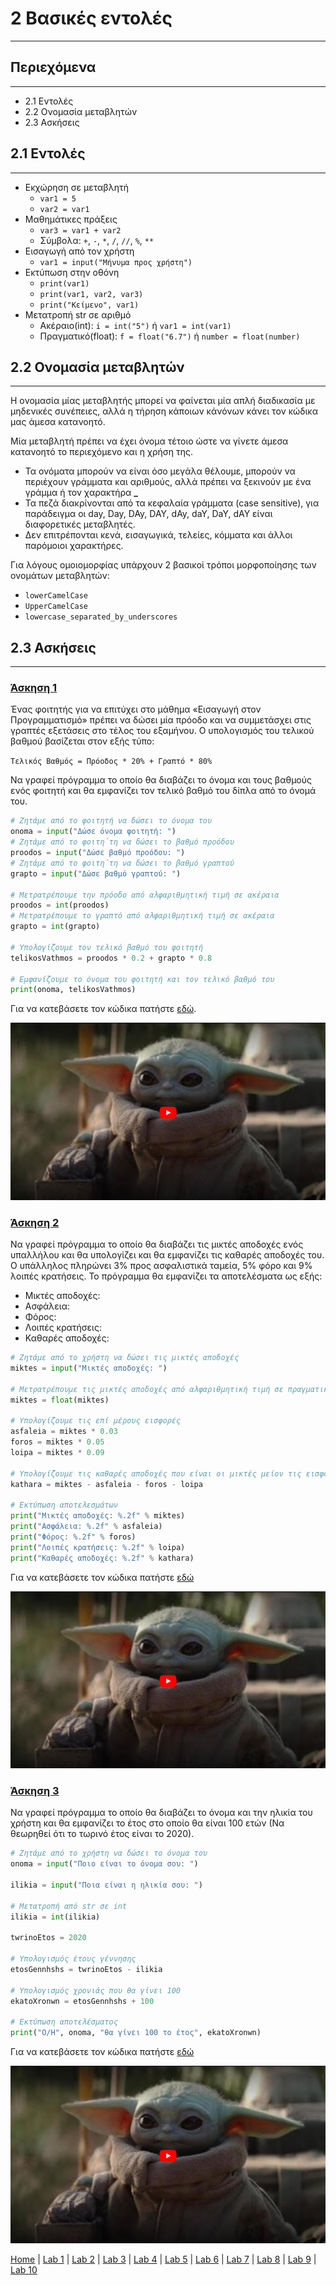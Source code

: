 # 2 Βασικές εντολές

---

## Περιεχόμενα

---

- 2.1 Εντολές
- 2.2 Ονομασία μεταβλητών
- 2.3 Ασκήσεις

## 2.1 Εντολές

---

- Εκχώρηση σε μεταβλητή
  - `var1 = 5`
  - `var2 = var1`
- Μαθημάτικες πράξεις
  - `var3 = var1 + var2`
  - Σύμβολα: `+`, `-`, `*`, `/`, `//`, `%`, `**`
- Εισαγωγή από τον χρήστη
  - `var1 = input("Μήνυμα προς χρήστη")`
- Εκτύπωση στην οθόνη
  - `print(var1)`
  - `print(var1, var2, var3)`
  - `print("Κείμενο", var1)`
- Μετατροπή str σε αριθμό
  - Ακέραιο(int): `i = int("5")` ή `var1 = int(var1)`
  - Πραγματικό(float): `f = float("6.7")` ή `number = float(number)`

## 2.2 Ονομασία μεταβλητών

---

Η ονομασία μίας μεταβλητής μπορεί να φαίνεται μία απλή διαδικασία με μηδενικές συνέπειες, αλλά η τήρηση κάποιων κάνόνων κάνει τον κώδικα μας άμεσα κατανοητό.

Μία μεταβλητή πρέπει να έχει όνομα τέτοιο ώστε να γίνετε άμεσα κατανοητό το περιεχόμενο και η χρήση της.

- Τα ονόματα μπορούν να είναι όσο μεγάλα θέλουμε, μπορούν να περιέχουν γράμματα και αριθμούς, αλλά πρέπει να ξεκινούν με ένα γράμμα ή τον  χαρακτήρα  **_**
- Τα πεζά διακρίνονται από τα κεφαλαία γράμματα (case sensitive), για παράδειγμα οι day, Day, DAy, DAY, dAy, daY, DaY, dAY είναι διαφορετικές μεταβλητές.
- Δεν επιτρέπονται κενά, εισαγωγικά, τελείες, κόμματα και άλλοι παρόμοιοι χαρακτήρες.

Για λόγους ομοιομορφίας υπάρχουν 2 βασικοί τρόποι μορφοποίησης των ονομάτων μεταβλητών:

- `lowerCamelCase`
- `UpperCamelCase`
- `lowercase_separated_by_underscores`

## 2.3 Ασκήσεις

---

### [Άσκηση 1](source/lab_02/lab_02_exercise_1.py)

Ένας φοιτητής για να επιτύχει στο μάθημα «Εισαγωγή στον Προγραμματισμό» πρέπει να δώσει μία πρόοδο και να συμμετάσχει στις γραπτές εξετάσεις στο τέλος του εξαμήνου. Ο υπολογισμός του τελικού βαθμού βασίζεται στον εξής τύπο:

`Τελικός Βαθμός = Πρόοδος * 20% + Γραπτό * 80%`

Να γραφεί πρόγραμμα το οποίο θα διαβάζει το όνομα και τους βαθμούς ενός φοιτητή και θα εμφανίζει τον τελικό βαθμό του δίπλα από το όνομά του.

```python
# Ζητάμε από το φοιτητή να δώσει το όνομα του
onoma = input("Δώσε όνομα φοιτητή: ")
# Ζητάμε από το φοιτη΄τη να δώσει το βαθμό προόδου
proodos = input("Δώσε βαθμό προόδου: ")
# Ζητάμε από το φοιτη΄τη να δώσει το βαθμό γραπτού
grapto = input("Δώσε βαθμό γραπτού: ")

# Μετρατρέπουμε την πρόοδο από αλφαριθμητική τιμή σε ακέραια
proodos = int(proodos)
# Μετρατρέπουμε το γραπτό από αλφαριθμητική τιμή σε ακέραια
grapto = int(grapto)

# Υπολογίζουμε τον τελικό βαθμό του φοιτητή
telikosVathmos = proodos * 0.2 + grapto * 0.8

# Εμφανίζουμε το όνομα του φοιτητή και τον τελικό βαθμό του
print(onoma, telikosVathmos)
```

Για να κατεβάσετε τον κώδικα πατήστε [εδώ](source/lab_02/lab_02_exercise_1.py).

[![Video 1](../images/Video_1.PNG)](https://www.youtube.com/watch?v=vFFMY9CbKhE&list=PLlRCU8UBnRzRipr_LhWiF3YCoEkHUleLK&index=4)

### [Άσκηση 2](source/lab_02/lab_02_exercise_2.py)

Να γραφεί πρόγραμμα το οποίο θα διαβάζει τις μικτές αποδοχές ενός υπαλλήλου και θα υπολογίζει και θα εμφανίζει τις καθαρές αποδοχές του. Ο υπάλληλος πληρώνει 3% προς ασφαλιστικά ταμεία, 5% φόρο και 9% λοιπές κρατήσεις. Το πρόγραμμα θα εμφανίζει τα αποτελέσματα ως εξής:

- Μικτές αποδοχές:
- Ασφάλεια:
- Φόρος:
- Λοιπές κρατήσεις:
- Καθαρές αποδοχές:

```python
# Ζητάμε από το χρήστη να δώσει τις μικτές αποδοχές
miktes = input("Μικτές αποδοχές: ")

# Μετρατρέπουμε τις μικτές αποδοχές από αλφαριθμητική τιμή σε πραγματική
miktes = float(miktes)

# Υπολογίζουμε τις επί μέρους εισφορές
asfaleia = miktes * 0.03
foros = miktes * 0.05
loipa = miktes * 0.09

# Υπολογίζουμε τις καθαρές αποδοχές που είναι οι μικτές μείον τις εισφορές
kathara = miktes - asfaleia - foros - loipa

# Εκτύπωση αποτελεσμάτων
print("Μικτές αποδοχές: %.2f" % miktes)
print("Ασφάλεια: %.2f" % asfaleia)
print("Φόρος: %.2f" % foros)
print("Λοιπές κρατήσεις: %.2f" % loipa)
print("Καθαρές αποδοχές: %.2f" % kathara)
```

Για να κατεβάσετε τον κώδικα πατήστε [εδώ](source/lab_02/lab_02_exercise_2.py)

[![Video 2](../images/Video_1.PNG)](https://www.youtube.com/watch?v=R2IlsE4mM6A&list=PLlRCU8UBnRzRipr_LhWiF3YCoEkHUleLK&index=5)

### [Άσκηση 3](source/lab_02/lab_02_exercise_3.py)

Να γραφεί πρόγραμμα το οποίο θα διαβάζει το όνομα και την ηλικία του χρήστη και θα εμφανίζει το έτος στο οποίο θα είναι 100 ετών (Να θεωρηθεί ότι το τωρινό έτος είναι το 2020).

```python
# Ζητάμε από το χρήστη να δώσει το όνομα του
onoma = input("Ποιο είναι το όνομα σου: ")

ilikia = input("Ποια είναι η ηλικία σου: ")

# Μετατροπή από str σε int
ilikia = int(ilikia)

twrinoEtos = 2020

# Υπολογισμός έτους γέννησης
etosGennhshs = twrinoEtos - ilikia

# Υπολογισμός χρονιάς που θα γίνει 100
ekatoXronwn = etosGennhshs + 100

# Εκτύπωση αποτελέσματος
print("O/H", onoma, "θα γίνει 100 το έτος", ekatoXronwn)
```

Για να κατεβάσετε τον κώδικα πατήστε [εδώ](source/lab_02/lab_02_exercise_3.py)

[![Video 3](../images/Video_1.PNG)](https://www.youtube.com/watch?v=q6Nk4IFGyWA&list=PLlRCU8UBnRzRipr_LhWiF3YCoEkHUleLK&index=6)

[Home](../README.md) | [Lab 1](lab_01.md) | [Lab 2](lab_02.md) | [Lab 3](lab_03.md) | [Lab 4](lab_04.md) | [Lab 5](lab_05.md) | [Lab 6](lab_06.md) | [Lab 7](lab_07.md) | [Lab 8](lab_08.md) | [Lab 9](lab_09.md) | [Lab 10](lab_10.md)
